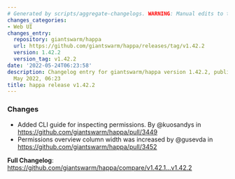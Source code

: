 ```yaml
---
# Generated by scripts/aggregate-changelogs. WARNING: Manual edits to this files will be overwritten.
changes_categories:
- Web UI
changes_entry:
  repository: giantswarm/happa
  url: https://github.com/giantswarm/happa/releases/tag/v1.42.2
  version: 1.42.2
  version_tag: v1.42.2
date: '2022-05-24T06:23:58'
description: Changelog entry for giantswarm/happa version 1.42.2, published on 24
  May 2022, 06:23
title: happa release v1.42.2
---
```


### Changes
* Added CLI guide for inspecting permissions. By @kuosandys in https://github.com/giantswarm/happa/pull/3449
* Permissions overview column width was increased by @gusevda in https://github.com/giantswarm/happa/pull/3452

**Full Changelog**: https://github.com/giantswarm/happa/compare/v1.42.1...v1.42.2
